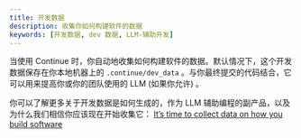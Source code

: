 ```yaml
---
title: 开发数据
description: 收集你如何构建软件的数据
keywords: [开发数据, dev 数据, LLM-辅助开发]
---
```


当使用 Continue 时，你自动地收集如何构建软件的数据。默认情况下，这个开发数据保存在你本地机器上的 `.continue/dev_data` 。与你最终提交的代码结合，它可以用来提高你或你的团队使用的 LLM (如果你允许) 。

你可以了解更多关于开发数据是如何生成的，作为 LLM 辅助编程的副产品，以及为什么我们相信你应该现在开始收集它： [It’s time to collect data on how you build software](https://blog.continue613.dev/its-time-to-collect-data-on-how-you-build-software)
